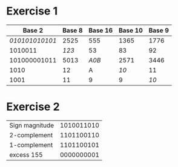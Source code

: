 # Exercise 1

| Base 2         | Base 8 | Base 16 | Base 10 | Base 9 |
| -------------- | ------ | ------- | ------- | ------ |
| *010101010101* | 2525   | 555     | 1365    | 1776   |
| 1010011        | *123*  | 53      | 83      | 92     |
| 101000001011   | 5013   | *A0B*   | 2571    | 3446   |
| 1010           | 12     | A       | *10*    | 11     |
| 1001           | 11     | 9       | 9       | *10*   |

# Exercise 2
 |                |            |
 | -------------- | ---------- |
 | Sign magnitude | 1010011010 |
 | 2-complement   | 1101100110 |
 | 1-complement   | 1101100101 |
 | excess 155     | 0000000001 |